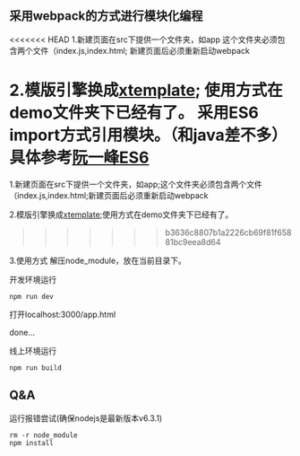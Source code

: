 ## 采用webpack的方式进行模块化编程
<<<<<<< HEAD
1.新建页面在src下提供一个文件夹，如app
这个文件夹必须包含两个文件（index.js,index.html;
新建页面后必须重新启动webpack

2.模版引擎换成[xtemplate](https://github.com/xtemplate/xtemplate);
使用方式在demo文件夹下已经有了。
采用ES6 import方式引用模块。（和java差不多）具体参考[阮一峰ES6](http://es6.ruanyifeng.com/)
=======
1.新建页面在src下提供一个文件夹，如app;这个文件夹必须包含两个文件（index.js,index.html;新建页面后必须重新启动webpack

2.模版引擎换成[xtemplate](https://github.com/xtemplate/xtemplate);使用方式在demo文件夹下已经有了。
>>>>>>> b3636c8807b1a2226cb69f81f65881bc9eea8d64

3.使用方式
解压node_module，放在当前目录下。

开发环境运行
```
npm run dev
```
打开localhost:3000/app.html

done...

线上环境运行
```
npm run build
```
## Q&A
运行报错尝试(确保nodejs是最新版本v6.3.1)
```
rm -r node_module
npm install
```
